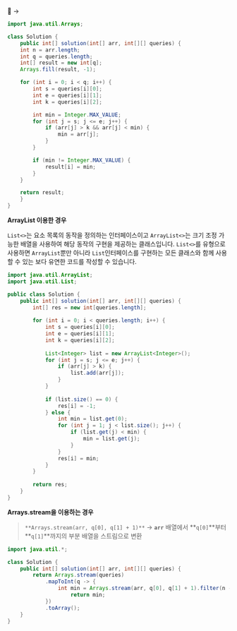 <aside>
📌 →

```java
import java.util.Arrays;

class Solution {
    public int[] solution(int[] arr, int[][] queries) {
    int n = arr.length;
    int q = queries.length;
    int[] result = new int[q];
    Arrays.fill(result, -1); 

    for (int i = 0; i < q; i++) {
        int s = queries[i][0];
        int e = queries[i][1];
        int k = queries[i][2];

        int min = Integer.MAX_VALUE;
        for (int j = s; j <= e; j++) {
            if (arr[j] > k && arr[j] < min) {
                min = arr[j];
            }
        }

        if (min != Integer.MAX_VALUE) {
            result[i] = min;
        }
    }

    return result;
    }
}
```

**ArrayList 이용한 경우**

`List<>`는 요소 목록의 동작을 정의하는 인터페이스이고 `ArrayList<>`는 크기 조정 가능한 배열을 사용하여 해당 동작의 구현을 제공하는 클래스입니다. `List<>`를 유형으로 사용하면 `ArrayList`뿐만 아니라 `List`인터페이스를 구현하는 모든 클래스와 함께 사용할 수 있는 보다 유연한 코드를 작성할 수 있습니다.

```java
import java.util.ArrayList;
import java.util.List;

public class Solution {
    public int[] solution(int[] arr, int[][] queries) {
        int[] res = new int[queries.length];
        
        for (int i = 0; i < queries.length; i++) {
            int s = queries[i][0];
            int e = queries[i][1];
            int k = queries[i][2];
            
            List<Integer> list = new ArrayList<Integer>();
            for (int j = s; j <= e; j++) {
                if (arr[j] > k) {
                    list.add(arr[j]);
                }
            }
            
            if (list.size() == 0) {
                res[i] = -1;
            } else {
                int min = list.get(0);
                for (int j = 1; j < list.size(); j++) {
                    if (list.get(j) < min) {
                        min = list.get(j);
                    }
                }
                res[i] = min;
            }
        }
        
        return res;
    }
}
```

**Arrays.stream을 이용하는 경우**

> `**Arrays.stream(arr, q[0], q[1] + 1)**` → **`arr`** 배열에서 **`q[0]`**부터 **`q[1]`**까지의 부분 배열을 스트림으로 변환
> 

```java
import java.util.*;

class Solution {
    public int[] solution(int[] arr, int[][] queries) {
        return Arrays.stream(queries)
            .mapToInt(q -> {
                int min = Arrays.stream(arr, q[0], q[1] + 1).filter(n -> n > q[2]).min().orElse(-1);
                    return min;
            })
            .toArray();
    }
}
```

</aside>
